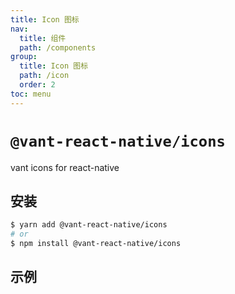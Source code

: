```yaml
---
title: Icon 图标
nav:
  title: 组件
  path: /components
group:
  title: Icon 图标
  path: /icon
  order: 2
toc: menu
---
```


# `@vant-react-native/icons`

vant icons for react-native

## 安装

```sh
$ yarn add @vant-react-native/icons
# or
$ npm install @vant-react-native/icons
```

## 示例

<code src="./demo/index.tsx" hideActions='["CSB"]'></code>
